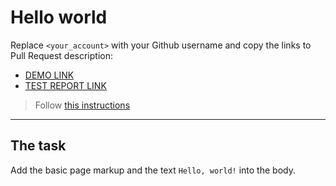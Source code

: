 # Hello world

Replace `<your_account>` with your Github username and copy the links to Pull Request description:

- [DEMO LINK](https://Prokivskaaa.github.io/layout_hello-world/)
- [TEST REPORT LINK](https://Prokivskaaa.github.io/layout_hello-world/report/html_report/)

> Follow [this instructions](https://mate-academy.github.io/layout_task-guideline/#how-to-solve-the-layout-tasks-on-github)

___

## The task

Add the basic page markup and the text `Hello, world!` into the body.
